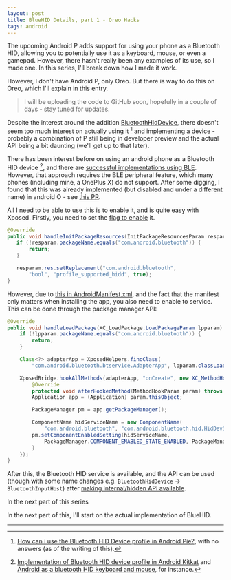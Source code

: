 ```yaml
---
layout: post
title: BlueHID Details, part 1 - Oreo Hacks
tags: android
---
```


The upcoming Android P adds support for using your phone as a Bluetooth HID, allowing you to potentially use it as a keyboard, mouse, or even a gamepad. However, there hasn't really been any examples of its use, so I made one. In this series, I'll break down how I made it work.

However, I don't have Android P, only Oreo. But there is way to do this on Oreo, which I'll explain in this entry.

<!--more-->

> I will be uploading the code to GitHub soon, hopefully in a couple of days - stay tuned for updates.

Despite the interest around the addition [BluetoothHidDevice], there doesn't seem too much interest on actually using it [^1] and implementing a device - probably a combination of P still being in developer preview and the actual API being a bit daunting (we'll get up to that later).

[BluetoothHidDevice]: https://developer.android.com/reference/android/bluetooth/BluetoothHidDevice

[^1]: [How can i use the Bluetooth HID Device profile in Android Pie?](https://stackoverflow.com/q/53555092), with no answers (as of the writing of this).

There has been interest before on using an android phone as a Bluetooth HID device [^2], and there are [successful implementations using BLE][blehid]. However, that approach requires the BLE peripheral feature, which many phones (including mine, a OnePlus X) do not support. After some digging, I found that this was already implemented (but disabled and under a different name) in android O - see [this PR][commit].

[^2]: [Implementation of Bluetooth HID device profile in Android Kitkat](https://stackoverflow.com/q/29406726) and [Android as a bluetooth HID keyboard and mouse](https://stackoverflow.com/q/49189504), for instance.

[blehid]: https://github.com/kshoji/BLE-HID-Peripheral-for-Android

[commit]: https://android-review.googlesource.com/c/platform/packages/apps/Bluetooth/+/203832

 All I need to be able to use this is to enable it, and is quite easy with Xposed. Firstly, you need to set the [flag to enable][flag] it.

 [flag]: https://android.googlesource.com/platform/packages/apps/Bluetooth/+/oreo-release/res/values/config.xml#33

 ```java
@Override
public void handleInitPackageResources(InitPackageResourcesParam resparam) throws Throwable {
	if (!resparam.packageName.equals("com.android.bluetooth")) {
		return;
	}

	resparam.res.setReplacement("com.android.bluetooth",
		"bool", "profile_supported_hidd", true);
}
```

However, due to [this in AndroidManifest.xml][manifest], and the fact that the manifest only matters when installing the app, you also need to enable to service. This can be done through the package manager API:

[manifest]: https://android.googlesource.com/platform/packages/apps/Bluetooth/+/oreo-release/AndroidManifest.xml#384

```java
@Override
public void handleLoadPackage(XC_LoadPackage.LoadPackageParam lpparam) throws Throwable {
	if (!lpparam.packageName.equals("com.android.bluetooth")) {
		return;
	}

	Class<?> adapterApp = XposedHelpers.findClass(
		"com.android.bluetooth.btservice.AdapterApp", lpparam.classLoader);

	XposedBridge.hookAllMethods(adapterApp, "onCreate", new XC_MethodHook() {
		@Override
		protected void afterHookedMethod(MethodHookParam param) throws Throwable {
		Application app = (Application) param.thisObject;

		PackageManager pm = app.getPackageManager();

		ComponentName hidServiceName = new ComponentName(
			"com.android.bluetooth", "com.android.bluetooth.hid.HidDevService");
		pm.setComponentEnabledSetting(hidServiceName,
			PackageManager.COMPONENT_ENABLED_STATE_ENABLED, PackageManager.DONT_KILL_APP);
		}
	});
}
```

After this, the Bluetooth HID service is available, and the API can be used (though with some name changes e.g. `BluetoothHidDevice` → `BluetoothInputHost`) after [making internal/hidden API available][hidden].

In the next part of this series

[hidden]: https://github.com/anggrayudi/android-hidden-api

In the next part of this, I'll start on the actual implementation of BlueHID.

---
